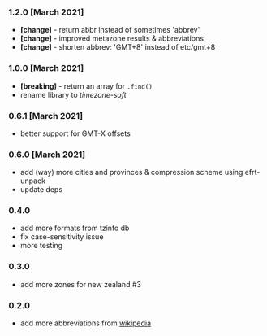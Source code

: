 ### 1.2.0 [March 2021]
- **[change]** - return abbr instead of sometimes 'abbrev' 
- **[change]** - improved metazone results & abbreviations
- **[change]** - shorten abbrev: 'GMT+8' instead of etc/gmt+8
  
### 1.0.0 [March 2021]
- **[breaking]** - return an array for `.find()`
- rename library to *timezone-soft*

### 0.6.1 [March 2021]
- better support for GMT-X offsets

### 0.6.0 [March 2021]
- add (way) more cities and provinces & compression scheme using efrt-unpack
- update deps

### 0.4.0
- add more formats from tzinfo db
- fix case-sensitivity issue
- more testing

### 0.3.0
- add more zones for new zealand #3

### 0.2.0

- add more abbreviations from [wikipedia](https://En.wikipedia.org/Wiki/List_Of_Time_Zone_Abbreviations)

